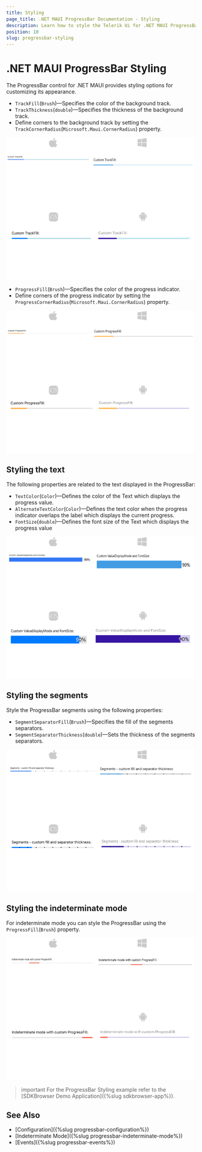 ```yaml
---
title: Styling
page_title: .NET MAUI ProgressBar Documentation - Styling
description: Learn how to style the Telerik Ui for .NET MAUI ProgressBar control.
position: 10
slug: progressbar-styling
---
```


# .NET MAUI ProgressBar Styling

The ProgressBar control for .NET MAUI provides styling options for customizing its appearance.

* `TrackFill`(`Brush`)&mdash;Specifies the color of the background track.
* `TrackThickness`(`double`)&mdash;Specifies the thickness of the background track.
* Define corners to the background track by setting the `TrackCornerRadius`(`Microsoft.Maui.CornerRadius`) property.

<snippet id='progressbar-styling-trackfill'/>

![.NET MAUI ProgressBar Track Fill](images/progressbar-styling-track-fill.png)

* `ProgressFill`(`Brush`)&mdash;Specifies the color of the progress indicator.
* Define corners of the progress indicator by setting the `ProgressCornerRadius`(`Microsoft.Maui.CornerRadius`) property. 

<snippet id='progressbar-styling-progressfill'/>

![.NET MAUI ProgressBar Progress Fill](images/progressbar-styling-progress-fill.png)

## Styling the text

The following properties are related to the text displayed in the ProgressBar:

* `TextColor`(`Color`)&mdash;Defines the color of the Text which displays the progress value.
* `AlternateTextColor`(`Color`)&mdash;Defines the text color when the progress indicator overlaps the label which displays the current progress.
* `FontSize`(`double`)&mdash;Defines the font size of the Text which displays the progress value

<snippet id='progressbar-styling-text'/>

![.NET MAUI ProgressBar Text Styling](images/progressbar-styling-text.png)

## Styling the segments

Style the ProgressBar segments using the following properties:

* `SegmentSeparatorFill`(`Brush`)&mdash;Specifies the fill of the segments separators.
* `SegmentSeparatorThickness`(`double`)&mdash;Sets the thickness of the segments separators.

<snippet id='progressbar-styling-separator-segments'/>

![.NET MAUI ProgressBar Segments Separator Fill](images/progressbar-styling-segments-separator.png)

## Styling the indeterminate mode

For indeterminate mode you can style the ProgressBar using the `ProgressFill`(`Brush`) property.

<snippet id='progressbar-styling-separator-segments'/>

![.NET MAUI ProgressBar Style the indeterminate mode fill](images/progressbar-styling-indeterminate-fill.png)

>important For the ProgressBar Styling example refer to the [SDKBrowser Demo Application]({%slug sdkbrowser-app%}).

## See Also

- [Configuration]({%slug progressbar-configuration%})
- [Indeterminate Mode]({%slug progressbar-indeterminate-mode%})
- [Events]({%slug progressbar-events%})
